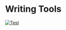 # Writing Tools

[![Test](https://github.com/thiagooak/writing-tools/workflows/Test/badge.svg)](https://github.com/thiagooak/writing-tools/actions?query=workflow%3ATest)
